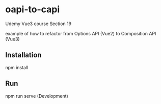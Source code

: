 # oapi-to-capi

Udemy Vue3 course Section 19

example of how to refactor from Options API (Vue2) to Composition API (Vue3)


## Installation

npm install


## Run

npm run serve (Development)

